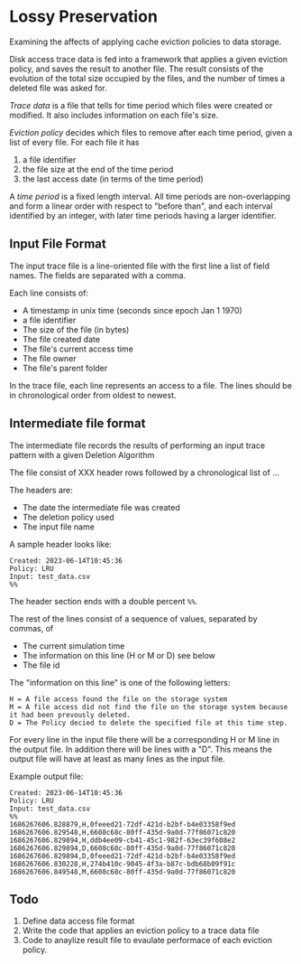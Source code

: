 Lossy Preservation
==================

Examining the affects of applying cache eviction policies to data storage.


Disk access trace data is fed into a framework that applies a given eviction policy,
and saves the result to another file.
The result consists of the evolution of the total size occupied by the files, and the number of
times a deleted file was asked for.

_Trace data_ is a file that tells for time period which files were created or modified.
It also includes information on each file's size.

_Eviction policy_ decides which files to remove after each time period, given a list of every file. For each file it has
1. a file identifier
2. the file size at the end of the time period
3. the last access date (in terms of the time period)

A _time period_ is a fixed length interval.
All time periods are non-overlapping and form a linear order with respect to "before than", and each interval identified by an integer, with later time periods having a larger identifier.


## Input File Format

The input trace file is a line-oriented file with the first line a list of field names.
The fields are separated with a comma.

Each line consists of:
* A timestamp in unix time (seconds since epoch Jan 1 1970)
* a file identifier
* The size of the file (in bytes)
* The file created date
* The file's current access time
* The file owner
* The file's parent folder

In the trace file, each line represents an access to a file. The lines should be in chronological order from oldest to newest.


## Intermediate file format

The intermediate file records the results of performing an input trace pattern with a given Deletion Algorithm

The file consist of XXX header rows followed by a chronological list of ...

The headers are:
* The date the intermediate file was created
* The deletion policy used
* The input file name

A sample header looks like:

```
Created: 2023-06-14T10:45:36
Policy: LRU
Input: test_data.csv
%%
```
The header section ends with a double percent `%%`.

The rest of the lines consist of a sequence of values, separated by commas, of
* The current simulation time
* The information on this line (H or M or D) see below
* The file id

The "information on this line" is one of the following letters:

    H = A file access found the file on the storage system
    M = A file access did not find the file on the storage system because it had been prevously deleted.
    D = The Policy decied to delete the specified file at this time step.

For every line in the input file there will be a corresponding H or M line in the output file.
In addition there will be lines with a "D".
This means the output file will have at least as many lines as the input file.

Example output file:

```
Created: 2023-06-14T10:45:36
Policy: LRU
Input: test_data.csv
%%
1686267606.828879,H,0feeed21-72df-421d-b2bf-b4e03358f9ed
1686267606.829548,H,6608c68c-80ff-435d-9a0d-77f86071c820
1686267606.829894,H,ddb4ee09-cb41-45c1-982f-63ec39f608e2
1686267606.829894,D,6608c68c-80ff-435d-9a0d-77f86071c820
1686267606.829894,D,0feeed21-72df-421d-b2bf-b4e03358f9ed
1686267606.830228,H,274b410c-9045-4f3a-b87c-bdb68b09f91c
1686267606.849548,M,6608c68c-80ff-435d-9a0d-77f86071c820
```







## Todo

1. Define data access file format
1. Write the code that applies an eviction policy to a trace data file
1. Code to anaylize result file to evaulate performace of each eviction policy.







